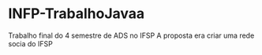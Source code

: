 # INFP-TrabalhoJavaa
Trabalho final do 4 semestre de ADS no IFSP
A proposta era criar uma rede socia do IFSP
